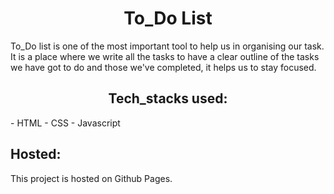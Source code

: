 <h1 align="center">To_Do List</h1>

To_Do list is one of the most important tool to help us in organising our task. It is a place where we write all the tasks to have a clear outline of the tasks we have got to do and those we've completed, it helps us to stay focused.

 <h2 align="center">Tech_stacks used:</h2>
 - HTML
 - CSS
 - Javascript


## Hosted:

This project is hosted on Github Pages.



